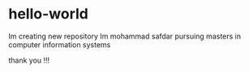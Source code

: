 # hello-world
Im creating new repository
Im mohammad safdar pursuing masters in computer information systems

thank you !!!
